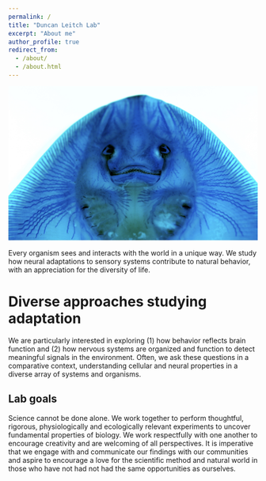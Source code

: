 ```yaml
---
permalink: /
title: "Duncan Leitch Lab"
excerpt: "About me"
author_profile: true
redirect_from: 
  - /about/
  - /about.html
---
```

![](/files/Skate_ventral.jpg)

Every organism sees and interacts with the world in a unique way. We study how neural adaptations to sensory systems contribute to natural behavior, with an appreciation for the diversity of life.

Diverse approaches studying adaptation
======
We are particularly interested in exploring (1) how behavior reflects brain function and (2) how nervous systems are organized and function to detect meaningful signals in the environment. Often, we ask these questions in a comparative context, understanding cellular and neural properties in a diverse array of systems and organisms.




Lab goals
------
Science cannot be done alone. We work together to perform thoughtful, rigorous, physiologically and ecologically relevant experiments to uncover fundamental properties of biology. We work respectfully with one another to encourage creativity and are welcoming of all perspectives. It is imperative that we engage with and communicate our findings with our communities and aspire to encourage a love for the scientific method and natural world in those who have not had not had the same opportunities as ourselves.




